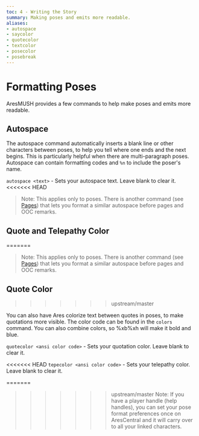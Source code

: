 ```yaml
---
toc: 4 - Writing the Story
summary: Making poses and emits more readable.
aliases:
- autospace
- saycolor
- quotecolor
- textcolor
- posecolor
- posebreak
---
```

# Formatting Poses

AresMUSH provides a few commands to help make poses and emits more readable.

## Autospace

The autospace command automatically inserts a blank line or other characters between poses, to help you tell where one ends and the next begins.  This is particularly helpful when there are multi-paragraph poses.  Autospace can contain formatting codes and `%n` to include the poser's name.

`autospace <text>` - Sets your autospace text.  Leave blank to clear it.
<<<<<<< HEAD

> Note: This applies only to poses.  There is another command (see [Pages](/help/page)) that lets you format a similar autospace before pages and OOC remarks.

## Quote and Telepathy Color
=======
  
> Note: This applies only to poses.  There is another command (see [Pages](/help/page)) that lets you format a similar autospace before pages and OOC remarks.

## Quote Color
>>>>>>> upstream/master

You can also have Ares colorize text between quotes in poses, to make quotations more visible.  The color code can be found in the `colors` command.  You can also combine colors, so \%xb\%xh will make it bold and blue.

`quotecolor <ansi color code>` - Sets your quotation color.  Leave blank to clear it.

<<<<<<< HEAD
`tepecolor <ansi color code>` - Sets your telepathy color.  Leave blank to clear it.

=======
>>>>>>> upstream/master
> Note: If you have a player handle (help handles), you can set your pose format preferences once on AresCentral and it will carry over to all your linked characters.